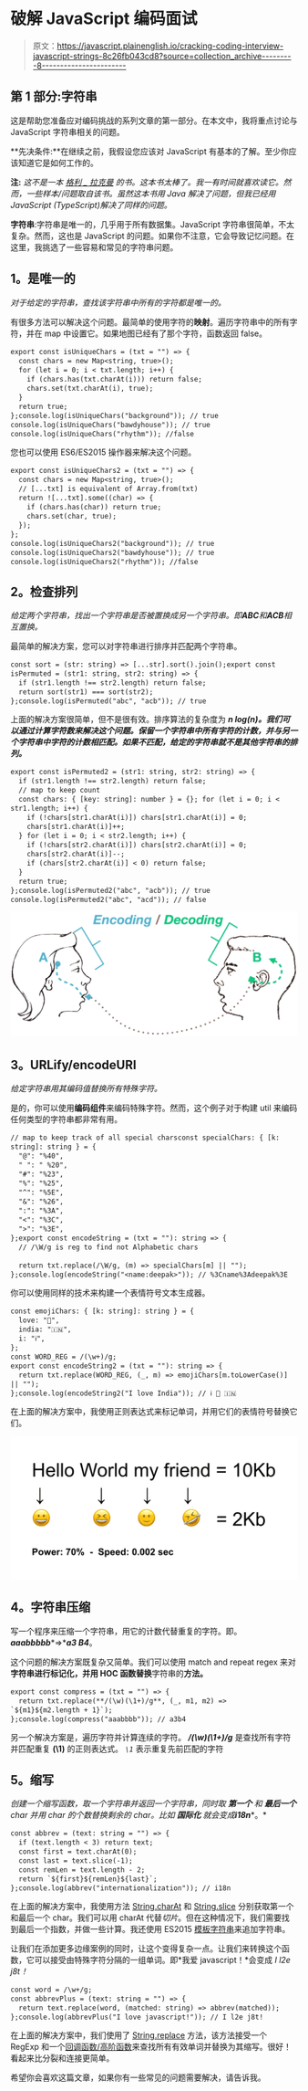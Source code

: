 # 破解 JavaScript 编码面试

> 原文：<https://javascript.plainenglish.io/cracking-coding-interview-javascript-strings-8c26fb043cd8?source=collection_archive---------8----------------------->

## 第 1 部分:字符串

这是帮助您准备应对编码挑战的系列文章的第一部分。在本文中，我将重点讨论与 JavaScript 字符串相关的问题。

**先决条件:**在继续之前，我假设您应该对 JavaScript 有基本的了解。至少你应该知道它是如何工作的。

**注:** *这不是一本* [*格利 _ 拉克曼*](https://en.wikipedia.org/wiki/Gayle_Laakmann_McDowell) *的书。这本书太棒了。我一有时间就喜欢读它。然而，一些样本/问题取自该书。虽然这本书用 Java 解决了问题，但我已经用 JavaScript (TypeScript)解决了同样的问题。*

**字符串**:字符串是唯一的，几乎用于所有数据集。JavaScript 字符串很简单，不太复杂。然而，这也是 JavaScript 的问题。如果你不注意，它会导致记忆问题。在这里，我挑选了一些容易和常见的字符串问题。

## **1。是唯一的**

*对于给定的字符串，查找该字符串中所有的字符都是唯一的。*

有很多方法可以解决这个问题。最简单的使用字符的**映射**。遍历字符串中的所有字符，并在 map 中设置它。如果地图已经有了那个字符，函数返回 false。

```
export const isUniqueChars = (txt = "") => {
  const chars = new Map<string, true>();
  for (let i = 0; i < txt.length; i++) {
    if (chars.has(txt.charAt(i))) return false;
    chars.set(txt.charAt(i), true);
  }
  return true;
};console.log(isUniqueChars("background")); // true
console.log(isUniqueChars("bawdyhouse")); // true
console.log(isUniqueChars("rhythm")); //false
```

您也可以使用 ES6/ES2015 操作器来解决这个问题。

```
export const isUniqueChars2 = (txt = "") => {
  const chars = new Map<string, true>();
  // [...txt] is equivalent of Array.from(txt)
  return ![...txt].some((char) => {
    if (chars.has(char)) return true;
    chars.set(char, true);
  });
};
console.log(isUniqueChars2("background")); // true
console.log(isUniqueChars2("bawdyhouse")); // true
console.log(isUniqueChars2("rhythm")); //false
```

## **2。检查排列**

*给定两个字符串，找出一个字符串是否被置换成另一个字符串。即****ABC****和****ACB****相互置换。*

最简单的解决方案，您可以对字符串进行排序并匹配两个字符串。

```
const sort = (str: string) => [...str].sort().join();export const isPermuted = (str1: string, str2: string) => {
  if (str1.length !== str2.length) return false;
  return sort(str1) === sort(str2);
};console.log(isPermuted("abc", "acb")); // true
```

上面的解决方案很简单，但不是很有效。排序算法的复杂度为 ***n log(n)。我们可以通过计算字符数来解决这个问题。保留一个字符串中所有字符的计数，并与另一个字符串中字符的计数相匹配。如果不匹配，给定的字符串就不是其他字符串的排列。***

```
export const isPermuted2 = (str1: string, str2: string) => {
  if (str1.length !== str2.length) return false;
  // map to keep count
  const chars: { [key: string]: number } = {}; for (let i = 0; i < str1.length; i++) {
    if (!chars[str1.charAt(i)]) chars[str1.charAt(i)] = 0;
    chars[str1.charAt(i)]++;
  } for (let i = 0; i < str2.length; i++) {
    if (!chars[str2.charAt(i)]) chars[str2.charAt(i)] = 0;
    chars[str2.charAt(i)]--;
    if (chars[str2.charAt(i)] < 0) return false;
  }
  return true;
};console.log(isPermuted2("abc", "acb")); // true
console.log(isPermuted2("abc", "acd")); // false 
```

![](img/2a9097f8a00dda58037820bc839b8f1d.png)

## **3。URLify/encodeURI**

*给定字符串用其编码值替换所有特殊字符。*

是的，你可以使用**编码组件**来编码特殊字符。然而，这个例子对于构建 util 来编码任何类型的字符串都非常有用。

```
// map to keep track of all special charsconst specialChars: { [k: string]: string } = {
  "@": "%40",
  " ": " %20",
  "#": "%23",
  "%": "%25",
  "^": "%5E",
  "&": "%26",
  ":": "%3A",
  "<": "%3C",
  ">": "%3E",
};export const encodeString = (txt = ""): string => {
  // /\W/g is reg to find not Alphabetic chars

  return txt.replace(/\W/g, (m) => specialChars[m] || "");
};console.log(encodeString("<name:deepak>")); // %3Cname%3Adeepak%3E
```

你可以使用同样的技术来构建一个表情符号文本生成器。

```
const emojiChars: { [k: string]: string } = {
  love: "💚",
  india: "🇮🇳",
  i: "ℹ️",
};
const WORD_REG = /(\w+)/g;
export const encodeString2 = (txt = ""): string => {
  return txt.replace(WORD_REG, (_, m) => emojiChars[m.toLowerCase()] || "");
};console.log(encodeString2("I love India")); // ℹ️ 💚 🇮🇳
```

在上面的解决方案中，我使用正则表达式来标记单词，并用它们的表情符号替换它们。

![](img/a7e8afc00b7df26d509a068af89259f7.png)

## **4。字符串压缩**

写一个程序来压缩一个字符串，用它的计数代替重复的字符。即。***aaabbbbb****=>****a3 B4***。

这个问题的解决方案既复杂又简单。我们可以使用 match and repeat regex 来对**字符串进行标记化，并用 HOC 函数替换**字符串的**方法。**

```
export const compress = (txt = "") => {
  return txt.replace(**/(\w)(\1+)/g**, (_, m1, m2) => `${m1}${m2.length + 1}`);
};console.log(compress("aaabbbb")); // a3b4
```

另一个解决方案是，遍历字符并计算连续的字符。 ***/(\w)(\1+)/g*** 是查找所有字符并匹配重复 **(\1)** 的正则表达式。 *`\1`* 表示重复先前匹配的字符

## **5。缩写**

*创建一个缩写函数，取一个字符串并返回一个字符串，同时取* ***第一个*** *和* ***最后一个*** *char 并用 char 的个数替换剩余的 char。比如* ***国际化*** *就会变成****i18n****。*

```
const abbrev = (text: string = "") => {
  if (text.length < 3) return text;
  const first = text.charAt(0);
  const last = text.slice(-1);
  const remLen = text.length - 2;
  return `${first}${remLen}${last}`;
};console.log(abbrev("internationalization")); // i18n
```

在上面的解决方案中，我使用方法 [String.charAt](https://developer.mozilla.org/en-US/docs/Web/JavaScript/Reference/Global_Objects/String/charAt) 和 [String.slice](https://developer.mozilla.org/en-US/docs/Web/JavaScript/Reference/Global_Objects/String/slice) 分别获取第一个和最后一个 char。我们可以用 charAt 代替*切片*。但在这种情况下，我们需要找到最后一个指数，并做一些计算。我还使用 ES2015 [模板字符串](https://developer.mozilla.org/en-US/docs/Web/JavaScript/Reference/Template_literals)来追加字符串。

让我们在添加更多边缘案例的同时，让这个变得复杂一点。让我们来转换这个函数，它可以接受由特殊字符分隔的一组单词。即*我爱 javascript！*会变成 *I l2e j8t！*

```
const word = /\w+/g;
const abbrevPlus = (text: string = "") => {
  return text.replace(word, (matched: string) => abbrev(matched));
};console.log(abbrevPlus("I love javascript!")); // I l2e j8t!
```

在上面的解决方案中，我们使用了 [String.replace](https://developer.mozilla.org/en-US/docs/Web/JavaScript/Reference/Global_Objects/String/replace) 方法，该方法接受一个 RegExp 和一个[回调函数/高阶函数](https://developer.mozilla.org/en-US/docs/Glossary/First-class_Function)来查找所有有效单词并替换为其缩写。很好！看起来比分裂和连接更简单。

希望你会喜欢这篇文章，如果你有一些常见的问题需要解决，请告诉我。